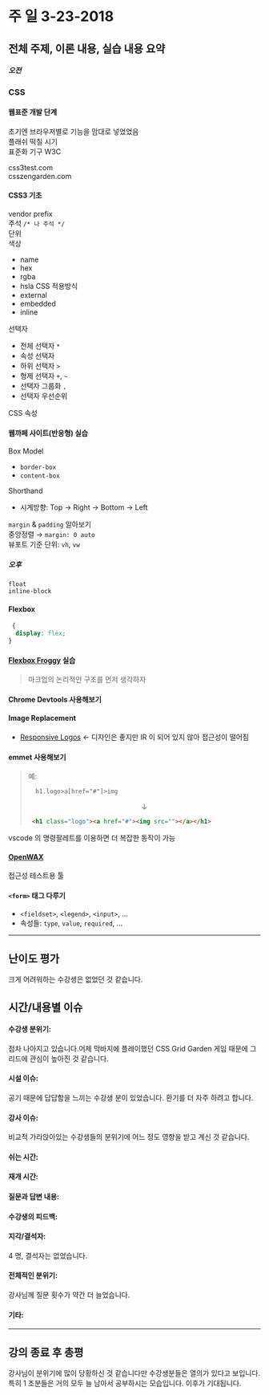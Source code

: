 # 주 일 3-23-2018

## 전체 주제, 이론 내용, 실습 내용 요약

##### _오전_

### CSS

#### 웹표준 개발 단계

초기엔 브라우저별로 기능을 맘대로 넣었었음  
플래쉬 떡칠 시기  
표준화 기구 W3C

css3test.com  
csszengarden.com

#### CSS3 기초

vendor prefix  
주석 `/* 나 주석 */`  
단위  
색상

* name
* hex
* rgba
* hsla
  CSS 적용방식
* external
* embedded
* inline

선택자

* 전체 선택자 `*`
* 속성 선택자
* 하위 선택자 `>`
* 형제 선택자 `+`, `~`
* 선택자 그룹화 `,`
* 선택자 우선순위

CSS 속성

#### 웹까페 사이트(반응형) 실습

Box Model

* `border-box`
* `content-box`

Shorthand

* 시계방향: Top &rarr; Right &rarr; Bottom &rarr; Left

`margin` & `padding` 알아보기  
중앙정렬 &rarr; `margin: 0 auto`  
뷰포트 기준 단위: `vh`, `vw`

##### _오후_

`float`  
`inline-block`

#### Flexbox

```css
 {
  display: flex;
}
```

#### [Flexbox Froggy](http://flexboxfroggy.com/) 실습

> 마크업의 논리적인 구조를 먼저 생각하자

#### Chrome Devtools 사용해보기

#### Image Replacement

* [Responsive Logos](http://responsivelogos.co.uk/) &larr; 디자인은 좋지만 IR 이 되어 있지 않아 접근성이 떨어짐

#### emmet 사용해보기

> 예:
>
> ```html
>   h1.logo>a[href="#"]>img
> ```
>
> <center>&darr;</center>
>
> ```html
>  <h1 class="logo"><a href="#"><img src=""></a></h1>
> ```

vscode 의 명령팔레트를 이용하면 더 복잡한 동작이 가능

#### [OpenWAX](https://chrome.google.com/webstore/detail/openwax/bfahpbmaknaeohgdklfbobogpdngngoe?hl=ko)

접근성 테스트용 툴

#### `<form>` 태그 다루기

* `<fieldset>`, `<legend>`, `<input>`, ...
* 속성들: `type`, `value`, `required`, ...

---

## 난이도 평가

크게 어려워하는 수강생은 없었던 것 같습니다.

## 시간/내용별 이슈

#### 수강생 분위기:

점차 나아지고 있습니다.어제 막바지에 플레이했던 CSS Grid Garden 게임 때문에 그리드에 관심이 높아진 것 같습니다.

#### 시설 이슈:

공기 때문에 답답함을 느끼는 수강생 분이 있었습니다. 환기를 더 자주 하려고 합니다.

#### 강사 이슈:

비교적 가라앉아있는 수강생들의 분위기에 어느 정도 영향을 받고 계신 것 같습니다.

#### 쉬는 시간:

#### 재개 시간:

#### 질문과 답변 내용:

#### 수강생의 피드백:

#### 지각/결석자:

4 명, 결석자는 없었습니다.

#### 전체적인 분위기:

강사님께 질문 횟수가 약간 더 늘었습니다.

#### 기타:

---

## 강의 종료 후 총평

강사님이 분위기에 많이 당황하신 것 같습니다만 수강생분들은 열의가 있다고 보입니다. 특히 1 조분들은 거의 모두 늘 남아서 공부하시는 모습입니다. 이후가 기대됩니다.
